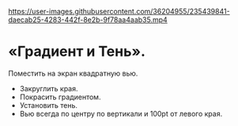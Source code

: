  

https://user-images.githubusercontent.com/36204955/235439841-daecab25-4283-442f-8e2b-9f78aa4aab35.mp4



# «Градиент и Тень».

Поместить на экран квадратную вью.

- Закруглить края.
- Покрасить градиентом.
- Установить тень.
- Вью всегда по центру по вертикали и 100pt от левого края.

